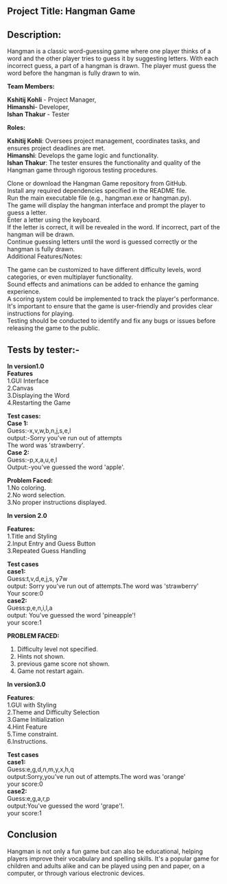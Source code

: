 ## **Project Title: Hangman Game<br />**

## Description:<br />
Hangman is a classic word-guessing game where one player thinks of a word and the other player tries to guess it by suggesting letters. With each incorrect guess, a part of a hangman is drawn. The player must guess the word before the hangman is fully drawn to win.<br /> 

**Team Members:<br />** 

**Kshitij Kohli** - Project Manager,<br /> 
**Himanshi**- Developer,<br /> 
**Ishan Thakur** - Tester<br /> 

**Roles:** <br />

**Kshitij Kohli**: Oversees project management, coordinates tasks, and ensures project deadlines are met.<br /> 
**Himanshi**: Develops the game logic and functionality.<br /> 
**Ishan Thakur**: The tester ensures the functionality and quality of the Hangman game through rigorous testing procedures.<br /> 

Clone or download the Hangman Game repository from GitHub.<br /> 
Install any required dependencies specified in the README file.<br /> 
Run the main executable file (e.g., hangman.exe or hangman.py).<br /> 
The game will display the hangman interface and prompt the player to guess a letter.<br /> 
Enter a letter using the keyboard.<br /> 
If the letter is correct, it will be revealed in the word. If incorrect, part of the hangman will be drawn.<br /> 
Continue guessing letters until the word is guessed correctly or the hangman is fully drawn.<br /> 
Additional Features/Notes:<br /> 

The game can be customized to have different difficulty levels, word categories, or even multiplayer functionality.<br /> 
Sound effects and animations can be added to enhance the gaming experience.<br /> 
A scoring system could be implemented to track the player's performance.<br /> 
It's important to ensure that the game is user-friendly and provides clear instructions for playing.<br /> 
Testing should be conducted to identify and fix any bugs or issues before releasing the game to the public. <br /> 


## **Tests by tester:-** <br /> 

**In version1.0** <br /> 
**Features**<br /> 
1.GUI Interface<br /> 
2.Canvas<br /> 
3.Displaying the Word <br /> 
4.Restarting the Game<br />

**Test cases:** <br /> 
**Case 1:**<br /> 
Guess:-x,v,w,b,n,j,s,e,l<br /> 
output:-Sorry you've run out of attempts<br /> 
       The word was 'strawberry'.<br /> 
**Case 2:**<br /> 
Guess:-p,x,a,u,e,l<br /> 
Output:-you've guessed the word 'apple'.<br /> 

**Problem Faced:** <br /> 
1.No coloring.<br /> 
2.No word selection.<br /> 
3.No proper instructions displayed.<br />


**In version 2.0** <br />

**Features:** <br />
1.Title and Styling<br />
2.Input Entry and Guess Button<br />
3.Repeated Guess Handling<br />

**Test cases** <br />
**case1:**<br />
Guess:t,v,d,e,j,s,  y7w<br />
output: Sorry you've run out of attempts.The word was 'strawberry'<br />
Your score:0<br />
**case2:**<br />
Guess:p,e,n,i,l,a<br />
output: You've guessed the word 'pineapple'!<br />
your score:1<br />   


**PROBLEM FACED:** <br /> 
1. Difficulty level not specified.<br /> 
2. Hints not shown.<br /> 
3. previous game score not shown.<br />
4. Game not restart again.<br />

**In version3.0** <br />

**Features**:<br />
1.GUI with Styling<br />
2.Theme and Difficulty Selection<br />
3.Game Initialization<br />
4.Hint Feature<br />
5.Time constraint.<br/>
6.Instructions.<br/>

**Test cases**<br />
**case1:**<br />
Guess:e,g,d,n,m,y,x,h,q<br />
output:Sorry,you've run out of attempts.The word was 'orange'<br />
your score:0<br />
**case2:**<br />
Guess:e,g,a,r,p<br />
output:You've guessed the word 'grape'!.<br />
your score:1<br />
   

## Conclusion 

Hangman is not only a fun game but can also be educational, helping players improve their vocabulary and spelling skills. It's a popular game for children and adults alike and can be played using pen and paper, on a computer, or through various electronic devices.<br /> 



